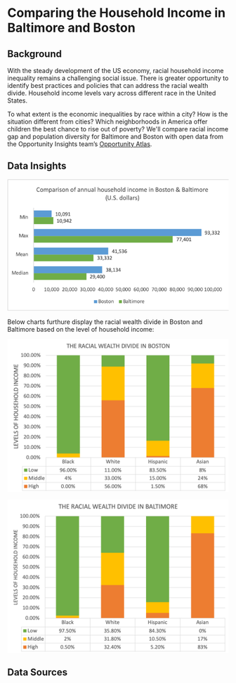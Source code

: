 # Comparing the Household Income in Baltimore and Boston
## Background
With the steady development of the US economy, racial household income inequality remains a challenging social issue. There is greater opportunity to identify best practices and policies that can address the racial wealth divide. Household income levels vary across different race in the United States.  

To what extent is the economic inequalities by race within a city? How is the situation different from cities? Which neighborhoods in America offer children the best chance to rise out of poverty? We'll compare racial income gap and population diversity for Baltimore and Boston with open data from the Opportunity Insights team’s [Opportunity Atlas](https://www.opportunityatlas.org).

## Data Insights  
![Here is the overall comparison of economic situations in Boston and Baltimore based on basic statistics of household income:](https://github.com/YilunCai627/comparing-baltimore-boston-household-income/blob/master/Data%20Visulization_Charts/Income_CitiesComparison.png#width-full)


Below charts furthure display the racial wealth divide in Boston and Baltimore based on the level of household income:  

![Boston](https://github.com/YilunCai627/comparing-baltimore-boston-household-income/blob/master/Data%20Visulization_Charts/Racial%20Wealth%20Divide_BOS.png)

![Baltimore](https://github.com/YilunCai627/comparing-baltimore-boston-household-income/blob/master/Data%20Visulization_Charts/Racial%20Wealth%20Divide_BAL.png)



## Data Sources  
